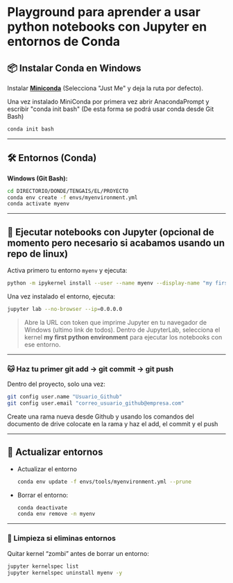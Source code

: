 # Playground para aprender a usar python notebooks con Jupyter en entornos de Conda

## 📦 Instalar Conda en Windows

Instalar **[Miniconda](https://repo.anaconda.com/miniconda/Miniconda3-latest-Windows-x86_64.exe)** (Selecciona "Just Me" y deja la ruta por defecto).

Una vez instalado MiniConda por primera vez abrir AnacondaPrompt y escribir "conda init bash" (De esta forma se podrá usar conda desde Git Bash)

```bash
conda init bash
```

---

## 🛠️ Entornos (Conda)

**Windows (Git Bash):**
```bash
cd DIRECTORIO/DONDE/TENGAIS/EL/PROYECTO
conda env create -f envs/myenvironment.yml
conda activate myenv
```

---

## 📓 Ejecutar notebooks con Jupyter (opcional de momento pero necesario si acabamos usando un repo de linux)

Activa primero tu entorno `myenv` y ejecuta:

```bash
python -m ipykernel install --user --name myenv --display-name "my first python environment"
```

Una vez instalado el entorno, ejecuta:
```bash
jupyter lab --no-browser --ip=0.0.0.0
```

> Abre la URL con token que imprime Jupyter en tu navegador de Windows (ultimo link de todos). Dentro de JupyterLab, selecciona el kernel **my first python environment** para ejecutar los notebooks con ese entorno.

---

### 🐱 Haz tu primer git add -> git commit -> git push

Dentro del proyecto, solo una vez:
```bash
git config user.name "Usuario_Github"
git config user.email "correo_usuario_github@empresa.com"
```

Create una rama nueva desde Github y usando los comandos del documento de drive colocate en la rama y haz el add, el commit y el push

---

## 🔄 Actualizar entornos

- Actualizar el entorno
  ```bash
  conda env update -f envs/tools/myenvironment.yml --prune
  ```

- Borrar el entorno:
  ```bash
  conda deactivate
  conda env remove -n myenv
  ```

---

### 🚨 Limpieza si eliminas entornos
Quitar kernel “zombi” antes de borrar un entorno:
```bash
jupyter kernelspec list
jupyter kernelspec uninstall myenv -y
```
